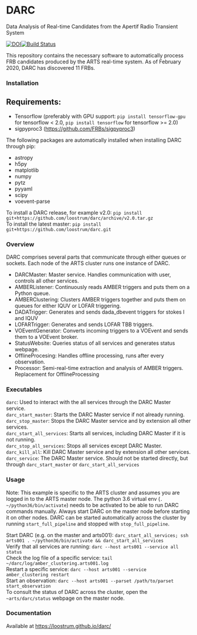 # DARC
Data Analysis of Real-time Candidates from the Apertif Radio Transient System

[![DOI](https://zenodo.org/badge/165673299.svg)](https://zenodo.org/badge/latestdoi/165673299)[![Build Status](https://travis-ci.com/loostrum/darc.svg?branch=master)](https://travis-ci.com/loostrum/darc)

This repository contains the necessary software to automatically process FRB candidates produced by the ARTS real-time system.
As of February 2020, DARC has discovered 11 FRBs.

### Installation

## Requirements:
* Tensorflow (preferably with GPU support: `pip install tensorflow-gpu` for tensorflow < 2.0, `pip install tensorflow` for tensorflow >= 2.0)
* sigpyproc3 (https://github.com/FRBs/sigpyproc3)

The following packages are automatically installed when installing DARC through pip:

* astropy
* h5py
* matplotlib
* numpy
* pytz
* pyyaml
* scipy
* voevent-parse

To install a DARC release, for example v2.0:
`pip install git+https://github.com/loostrum/darc/archive/v2.0.tar.gz`  
To install the latest master:
`pip install git+https://github.com/loostrum/darc.git`

### Overview
DARC comprises several parts that communicate through either queues or sockets. Each node of the ARTS cluster runs one instance of DARC. 

* DARCMaster: Master service. Handles communication with user, controls all other services.
* AMBERListener: Continuously reads AMBER triggers and puts them on a Python queue.
* AMBERClustering: Clusters AMBER triggers together and puts them on queues for either IQUV or LOFAR triggering.
* DADATrigger: Generates and sends dada_dbevent triggers for stokes I and IQUV
* LOFARTrigger: Generates and sends LOFAR TBB triggers.
* VOEventGenerator: Converts incoming triggers to a VOEvent and sends them to a VOEvent broker.
* StatusWebsite: Queries status of all services and generates status webpage.
* OfflineProcesing: Handles offline processing, runs after every observation.
* Processor: Semi-real-time extraction and analysis of AMBER triggers. Replacement for OfflineProcessing

### Executables
`darc`: Used to interact with the all services through the DARC Master service.\
`darc_start_master`: Starts the DARC Master service if not already running.\
`darc_stop_master`: Stops the DARC Master service and by extension all other services.\
`darc_start_all_services`: Starts all services, including DARC Master if it is not running.\
`darc_stop_all_services`: Stops all services except DARC Master.\
`darc_kill_all`: Kill DARC Master service and by extension all other services.\
`darc_service`: The DARC Master service. Should not be started directly, but through `darc_start_master` or `darc_start_all_services`


### Usage
Note: This example is specific to the ARTS cluster and assumes you are logged in to the ARTS master node. The python 3.6 virtual env (`. ~/python36/bin/activate`) needs to be activated to be able to run DARC commands manually. Always start DARC on the master node before starting it on other nodes. DARC can be started automatically across the cluster by running `start_full_pipeline` and stopped with `stop_full_pipeline`.  

Start DARC (e.g. on the master and arts001): `darc_start_all_services; ssh arts001 . ~/python36/bin/activate && darc_start_all_services`  
Verify that all services are running: `darc --host arts001 --service all status`  
Check the log file of a specific service: `tail ~/darc/log/amber_clustering.arts001.log`  
Restart a specific service: `darc --host arts001 --service amber_clustering restart`  
Start an observation: `darc --host arts001 --parset /path/to/parset start_observation`  
To consult the status of DARC across the cluster, open the `~arts/darc/status` webpage on the master node.  

### Documentation
Available at https://loostrum.github.io/darc/

